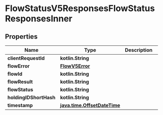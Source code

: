 
# FlowStatusV5ResponsesFlowStatusResponsesInner

## Properties
Name | Type | Description | Notes
------------ | ------------- | ------------- | -------------
**clientRequestId** | **kotlin.String** |  |  [optional]
**flowError** | [**FlowV5Error**](FlowV5Error.md) |  |  [optional]
**flowId** | **kotlin.String** |  |  [optional]
**flowResult** | **kotlin.String** |  |  [optional]
**flowStatus** | **kotlin.String** |  |  [optional]
**holdingIDShortHash** | **kotlin.String** |  |  [optional]
**timestamp** | [**java.time.OffsetDateTime**](java.time.OffsetDateTime.md) |  |  [optional]



